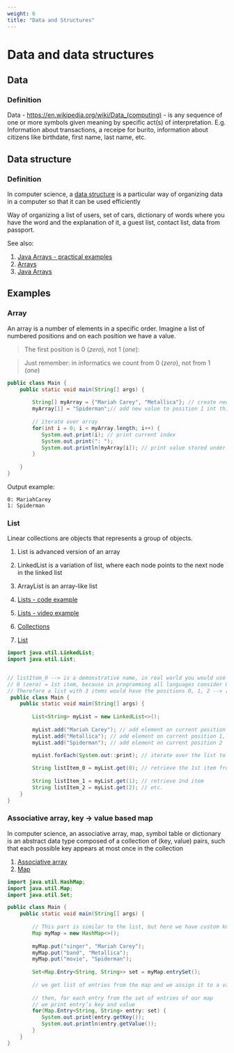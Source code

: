 ```yaml
---
weight: 6
title: "Data and Structures"
---
```

# Data and data structures

## Data

### Definition

Data - https://en.wikipedia.org/wiki/Data_(computing) - is any sequence of one or more symbols given meaning by specific act(s) of interpretation.
E.g. Information about transactions, a receipe for burito, information about citizens like birthdate, first name, last name, etc.

## Data structure

### Definition

In computer science, a [data structure](https://en.wikipedia.org/wiki/Data_structure) is a particular way of organizing data in a computer so that it can be used efficiently

Way of organizing a list of users, set of cars, dictionary of words where you have the word and the explanation of it, a guest list, contact list, data from passport.

See also: 
1. [Java Arrays - practical examples](../Arrays.java)
1. [Arrays](https://docs.oracle.com/javase/tutorial/java/nutsandbolts/arrays.html)
1. [Java Arrays](https://youtu.be/D-ni5Wzbq1o?list=PLPkoWZmDIKwCvNeBpZMejx8gQhglUxw-w)

## Examples

### Array

An array is a number of elements in a specific order. Imagine a list of numbered positions and on each position we have a value.

> The first position is 0 (_zero_), not 1 (_one_):

> Just remember: in informatics we count from 0 (_zero_), not from 1 (_one_)

```java
public class Main {
    public static void main(String[] args) {
        
        String[] myArray = {"Mariah Carey", "Metallica"}; // create new array with 2 elements / 2 positions: 0 and 1
        myArray[1] = "Spiderman";// add new value to position 1 int this array, we basically override "Metallica" with "Spiderman"
        
        // iterate over array
        for(int i = 0; i < myArray.length; i++) {
           System.out.print(i); // print current index
           System.out.print(": ");
           System.out.println(myArray[i]); // print value stored under current index
        }
        
    }
}
```

Output example:

    0: MariahCarey
    1: Spiderman

### List

Linear collections are objects that represents a group of objects.

1. List is advanced version of an array
1. LinkedList is a variation of list, where each node points to the next node in the linked list
1. ArrayList is an array-like list


1. [Lists - code example](../Lists.java)
1. [Lists - video example](https://www.youtube.com/watch?v=rfbHEx-HDN0)
1. [Collections](https://docs.oracle.com/javase/8/docs/technotes/guides/collections/overview.html)
1. [List](https://docs.oracle.com/javase/tutorial/collections/interfaces/list.html)

```java
import java.util.LinkedList;
import java.util.List;


// listItem_0 --> is a demonstrative name, in real world you would use a name like: listItem, firstListItem, etc.
// 0 (zero) = 1st item, because in programming all languages consider 0 as being the first position in a Array/List/etc.
// Therefore a list with 3 items would have the positions 0, 1, 2 --> [pos_0, pos_1, pos_2]
 public class Main {
    public static void main(String[] args) {
        
        List<String> myList = new LinkedList<>(); 
        
        myList.add("Mariah Carey"); // add element on current position which is 0 zero
        myList.add("Metallica"); // add element on current position 1, because Mariah is already on the first one
        myList.add("Spiderman"); // add element on current position 2
    
        myList.forEach(System.out::print); // iterate over the list to display all the elements

        String listItem_0 = myList.get(0); // retrieve the 1st item from list and assign it to a string variable, remember, variable and content should have same type
        
        String listItem_1 = myList.get(1); // retrieve 2nd item
        String listItem_2 = myList.get(2); // etc.
    }
}
```

### Associative array, key -> value based map

In computer science, an associative array, map, symbol table or dictionary is an abstract data type composed of a
collection of (key, value) pairs, such that each possible key appears at most once in the collection

1. [Associative array](https://en.wikipedia.org/wiki/Associative_array)
1. [Map](https://docs.oracle.com/javase/tutorial/collections/interfaces/map.html)

```java
import java.util.HashMap;
import java.util.Map;
import java.util.Set;

public class Main {
    public static void main(String[] args) {
        
        // This part is similar to the list, but here we have custom keys instead of numeric positions (indexes)
        Map myMap = new HashMap<>();
        
        myMap.put("singer", "Mariah Carey");
        myMap.put("band", "Metallica");
        myMap.put("movie", "Spiderman");
        
        Set<Map.Entry<String, String>> set = myMap.entrySet();
        
        // we get list of entries from the map and we assign it to a variable with name set which has as type a Set structure of elements, and each element is a Map.Entry which contains a key of type String and a value of type String
        
        // then, for each entry from the set of entries of our map
        // we print entry’s key and value
        for(Map.Entry<String, String> entry: set) {
           System.out.print(entry.getKey());
           System.out.println(entry.getValue());
        }
    }
}
```